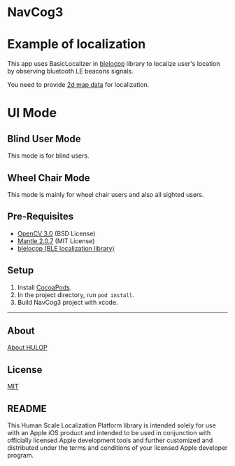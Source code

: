 # NavCog3

# Example of localization
This app uses BasicLocalizer in [blelocpp](http://github.com/hulop/blelocpp) library to localize user's location by observing bluetooth LE beacons signals.

You need to provide [2d map data](https://github.com/hulop/00Readme/blob/master/quick_start/beacon_2d.md) for localization.

# UI Mode
## Blind User Mode
This mode is for blind users.
## Wheel Chair Mode
This mode is mainly for wheel chair users and also all sighted users.

## Pre-Requisites
- [OpenCV 3.0](http://opencv.org/) (BSD License)
- [Mantle 2.0.7](https://github.com/Mantle/Mantle) (MIT License)
- [blelocpp (BLE localization library)](https://github.com/hulop/blelocpp)

## Setup

1. Install [CocoaPods](https://cocoapods.org/).
2. In the project directory, run `pod install`.
3. Build NavCog3 project with xcode.

----
## About
[About HULOP](https://github.com/hulop/00Readme)


## License
[MIT](http://opensource.org/licenses/MIT)

## README
This Human Scale Localization Platform library is intended solely for use with an Apple iOS product and intended to be used in conjunction with officially licensed Apple development tools and further customized and distributed under the terms and conditions of your licensed Apple developer program.

